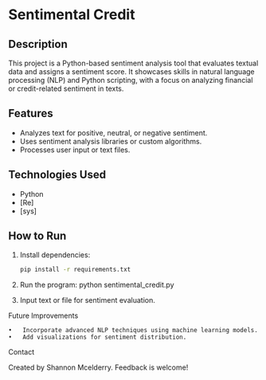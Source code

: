 # Sentimental Credit  

## Description  
This project is a Python-based sentiment analysis tool that evaluates textual data and assigns a sentiment score. It showcases skills in natural language processing (NLP) and Python scripting, with a focus on analyzing financial or credit-related sentiment in texts.  

## Features  
- Analyzes text for positive, neutral, or negative sentiment.  
- Uses sentiment analysis libraries or custom algorithms.  
- Processes user input or text files.  

## Technologies Used  
- Python  
- [Re]
- [sys]  

## How to Run  
1. Install dependencies:  
   ```bash  
   pip install -r requirements.txt

2. Run the program:
   python sentimental_credit.py  


3. Input text or file for sentiment evaluation.

Future Improvements

	•	Incorporate advanced NLP techniques using machine learning models.
	•	Add visualizations for sentiment distribution.

Contact

Created by Shannon Mcelderry. Feedback is welcome!
